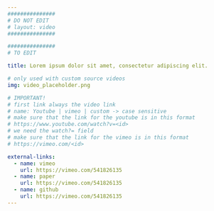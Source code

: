 ```yaml
---
###############
# DO NOT EDIT
# layout: video
###############

###############
# TO EDIT

title: Lorem ipsum dolor sit amet, consectetur adipiscing elit.

# only used with custom source videos
img: video_placeholder.png

# IMPORTANT!
# first link always the video link
# name: Youtube | vimeo | custom -> case sensitive
# make sure that the link for the youtube is in this format
# https://www.youtube.com/watch?v=<id>
# we need the watch?= field
# make sure that the link for the vimeo is in this format
# https://vimeo.com/<id>

external-links:
  - name: vimeo
    url: https://vimeo.com/541826135
  - name: paper
    url: https://vimeo.com/541826135
  - name: github
    url: https://vimeo.com/541826135
---
```


